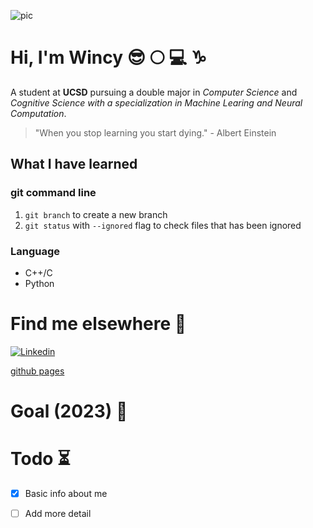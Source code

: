 ![pic](https://i.chzbgr.com/full/9039066880/hD1BC7C82/funny-cat-meme-of-a-nosy-cat-asking-watchu-doin-as-he-butts-his-face-right-into-your-business)
# Hi, I'm Wincy :sunglasses: :full_moon: :computer: :capricorn:
A student at **UCSD** pursuing a double major in *Computer Science* and *Cognitive Science with a specialization in Machine Learing and Neural Computation*.

> "When you stop learning you start dying." - Albert Einstein


## What I have learned
### git command line
   1. `git branch` to create a new branch
   2. `git status` with `--ignored` flag to check files that has been ignored
### Language
  - C++/C
  - Python


# Find me elsewhere :round_pushpin:
[![Linkedin](https://img.shields.io/badge/-LinkedIn-blue?style=flat-square&logoColor=white&link=https://www.linkedin.com/in/wincy-liang-31a983241/)](https://www.linkedin.com/in/wincy-liang-31a983241/)


[github pages](https://github.com/wincy02/GitHub-Pages/blob/main/README.md#github-pages)

# Goal (2023) :pushpin:


# Todo :hourglass_flowing_sand:
- [x] Basic info about me
- [ ] Add more detail 



